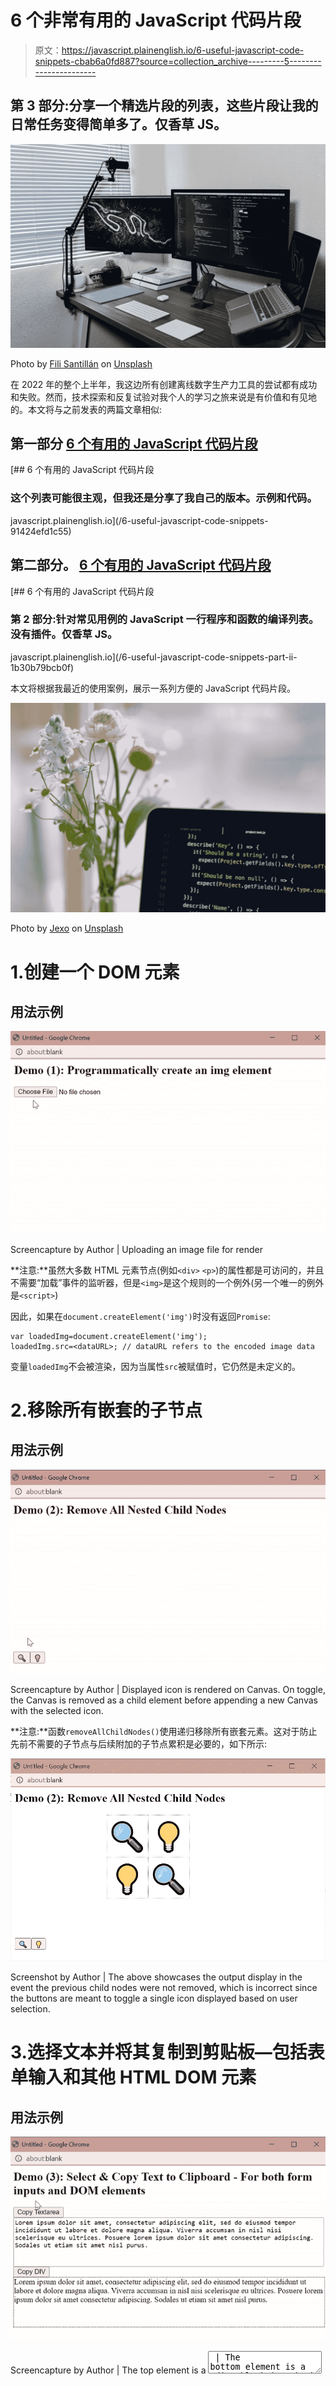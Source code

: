 # 6 个非常有用的 JavaScript 代码片段

> 原文：<https://javascript.plainenglish.io/6-useful-javascript-code-snippets-cbab6a0fd887?source=collection_archive---------5----------------------->

## 第 3 部分:分享一个精选片段的列表，这些片段让我的日常任务变得简单多了。仅香草 JS。

![](img/cd8dde177e7864e9845b25ffa839db95.png)

Photo by [Fili Santillán](https://unsplash.com/es/@filisantillan?utm_source=medium&utm_medium=referral) on [Unsplash](https://unsplash.com?utm_source=medium&utm_medium=referral)

在 2022 年的整个上半年，我这边所有创建离线数字生产力工具的尝试都有成功和失败。然而，技术探索和反复试验对我个人的学习之旅来说是有价值和有见地的。本文将与之前发表的两篇文章相似:

## 第一部分 [**6 个有用的 JavaScript 代码片段**](/6-useful-javascript-code-snippets-91424efd1c55)

[](/6-useful-javascript-code-snippets-91424efd1c55) [## 6 个有用的 JavaScript 代码片段

### 这个列表可能很主观，但我还是分享了我自己的版本。示例和代码。

javascript.plainenglish.io](/6-useful-javascript-code-snippets-91424efd1c55) 

## 第二部分。 [**6 个有用的 JavaScript 代码片段**](/6-useful-javascript-code-snippets-part-ii-1b30b79bcb0f)

[](/6-useful-javascript-code-snippets-part-ii-1b30b79bcb0f) [## 6 个有用的 JavaScript 代码片段

### 第 2 部分:针对常见用例的 JavaScript 一行程序和函数的编译列表。没有插件。仅香草 JS。

javascript.plainenglish.io](/6-useful-javascript-code-snippets-part-ii-1b30b79bcb0f) 

本文将根据我最近的使用案例，展示一系列方便的 JavaScript 代码片段。

![](img/87d6a2dd4e86f3219bf518d154f91e2b.png)

Photo by [Jexo](https://unsplash.com/@jexo?utm_source=medium&utm_medium=referral) on [Unsplash](https://unsplash.com?utm_source=medium&utm_medium=referral)

# 1.创建一个 DOM 元素

## 用法示例

![](img/f8db6cec0ad866ee59d239e7fcf606fc.png)

Screencapture by Author | Uploading an image file for render

**注意:**虽然大多数 HTML 元素节点(例如`<div>` `<p>`)的属性都是可访问的，并且不需要“加载”事件的监听器，但是`<img>`是这个规则的一个例外(另一个唯一的例外是`<script>`)

因此，如果在`document.createElement('img')`时没有返回`Promise`:

```
var loadedImg=document.createElement('img');
loadedImg.src=<dataURL>; // dataURL refers to the encoded image data
```

变量`loadedImg`不会被渲染，因为当属性`src`被赋值时，它仍然是未定义的。

# 2.移除所有嵌套的子节点

## 用法示例

![](img/d23a3187cf1acdd5b05027e25fcbf5ef.png)

Screencapture by Author | Displayed icon is rendered on Canvas. On toggle, the Canvas is removed as a child element before appending a new Canvas with the selected icon.

**注意:**函数`removeAllChildNodes()`使用递归移除所有嵌套元素。这对于防止先前不需要的子节点与后续附加的子节点累积是必要的，如下所示:

![](img/779edcb9aa5b6747603cbf8edfcaa8a4.png)

Screenshot by Author | The above showcases the output display in the event the previous child nodes were not removed, which is incorrect since the buttons are meant to toggle a single icon displayed based on user selection.

# 3.选择文本并将其复制到剪贴板—包括表单输入和其他 HTML DOM 元素

## 用法示例

![](img/18aec87e10a51690126bbf0c661c771c.png)

Screencapture by Author | The top element is a <textarea> | The bottom element is a <div> block | In both instances, the same function is called to select and copy text to clipboard.

虽然“复制到剪贴板”是最普遍需要的 JavaScript 函数之一，但同样值得注意的是，所需的文本内容既可能包含在表单元素中，如— `<input type='text'>` `<textarea>`，也可能嵌入在 HTML DOM 元素中，如— `<div>` `<p>`。

因此，这个函数通过检查文本内容是否出现在 HTMLInputElement 或 HTMLDivElement 中来解决如何在 JavaScript 中实现文本选择的问题。然后分别选择属性`.value`和`.innerText`。

# 4.将 JSON 对象的数组转换为 CSV 文本

## 用法示例

链接到用于演示的示例数据文件: [icd10_data.json](https://gist.githubusercontent.com/incubated-geek-cc/9936fdf9d1c91601dda5a92fb12496df/raw/da815d7b2f4340d7db67aa2d2a2fdcb74d371c8b/icd10_data.json)

![](img/5d2c584a443eba07142ded6d894c5f85.png)

Screencapture by Author | Upon upload of JSON file (at [icd10_data.json](https://gist.githubusercontent.com/incubated-geek-cc/9936fdf9d1c91601dda5a92fb12496df/raw/da815d7b2f4340d7db67aa2d2a2fdcb74d371c8b/icd10_data.json)), CSV output is rendered as shown.

链接到输出 CSV 文件: [icd10_data.csv](https://gist.githubusercontent.com/incubated-geek-cc/0907136dc340b8b688e8a5b6c76d47a3/raw/1fba5bca1fe0f790f01036cfdf17128615c2a57b/icd10_data.csv)

## 基本原理

按照惯例，我倾向于使用插件[json csv . js](https://raw.githubusercontent.com/incubated-geek-cc/browserify-demo/main/json2csv.js)(最初来自[https://www.npmjs.com/package/json2csv](https://www.npmjs.com/package/json2csv))进行 JSON 到 CSV 的转换。然而，**对于超过 50MB 的大文件来说**，递归算法超过了它的最大堆栈限制，这是我在尝试将文件上传到我在[https://tableau-data-utility.herokuapp.com/](https://tableau-data-utility.herokuapp.com/)开发的 web 实用程序时发现的🌐【spatial⇢csv】标签页

*(仅供参考:关于用法的详细信息，请参考下文)*

[](https://towardsdatascience.com/underrated-combined-functionalities-of-tableau-point-linestring-polygon-mapping-b4c0568a4de2) [## 低估了 Tableau 的组合功能—点、线串和多边形映射

### Tableau 中的地理空间分析-无需地理编码/底图服务即可工作+渲染混合几何类型…

towardsdatascience.com](https://towardsdatascience.com/underrated-combined-functionalities-of-tableau-point-linestring-polygon-mapping-b4c0568a4de2) 

由于地理空间数据集往往超过 50MB，实现上述函数用于 JSON 到 CSV 的转换解决了递归问题。

## 限制

只适用于深度级别为 1 的嵌套 JSON 对象。如果输入深度级别更大的 JSON 对象，将无法正常工作。例如，当第一个条目`"likes"`的**深度级别= 2** 时，下面的操作将失败

```
[
   { 
    "firstName":"John", 
    "lastName":"Doe",
    "likes": {
     "pets": ["dogs","cats"]
    }
   },
   { 
    "firstName":"Anna", 
    "lastName":"Smith" 
   }
]
```

# 5.DOMContentLoaded 事件侦听器

## 用法示例

当一个功能需要在网页加载后立即执行时，一种可能的方法是将`onload`事件嵌入到`<body>`标签中:

![](img/8b8b0b264eaa9eec64e63a7a7c0b97da.png)

Screencapture by Author | Demo of onload event in <body> tag

**注意:****常见的错误是执行嵌套在`windows.onload`中的函数:**

**因此，为了对所有嵌入的 JavaScript 代码片段进行更有组织的划分，使用下面的代码:**

```
document.addEventListener('DOMContentLoaded', function() { ... });
```

**可以考虑改为:**

**![](img/cdbb2eeb340d447511257fc524006409.png)**

**Screencapture by Author | Note that the function doSomething() runs despite being situated below the <body> tag.**

# **6.将多个事件绑定到一个 HTML 元素**

## **用法示例**

**在我之前构建的 [web 实用程序](https://tableau-data-utility.herokuapp.com/)中，包含了跟踪所显示地图的地理坐标的功能，如下所示:**

**![](img/e2285593be01b810f6ea93d22470d423.png)**

**Screencapture by Author | Note that as the map is dragged/zoomed, the coordinates displayed on the bottom lefthand corner changes correspondingly.**

**现在你知道了！非常感谢你坚持到这篇文章的结尾！❤希望你觉得这个指南有用，如果你想了解更多 GIS、数据分析& Web 应用相关的内容，请随时[关注我的 Medium](https://medium.com/@geek-cc) 。会非常感激—😀**

**— 🌮请给我买一份玉米卷🎀˶❛◡❛)**

**[](https://geek-cc.medium.com/membership) [## 通过我的推荐链接加入灵媒——李思欣·崔

### 获得李思欣·崔和其他作家在媒体上的所有帖子！😃您的会员费直接…

geek-cc.medium.com](https://geek-cc.medium.com/membership) 

*更多内容请看*[***plain English . io***](https://plainenglish.io/)*。报名参加我们的* [***免费周报***](http://newsletter.plainenglish.io/) *。关注我们关于*[***Twitter***](https://twitter.com/inPlainEngHQ)*和*[***LinkedIn***](https://www.linkedin.com/company/inplainenglish/)*。查看我们的* [***社区不和谐***](https://discord.gg/GtDtUAvyhW) *加入我们的* [***人才集体***](https://inplainenglish.pallet.com/talent/welcome) *。***